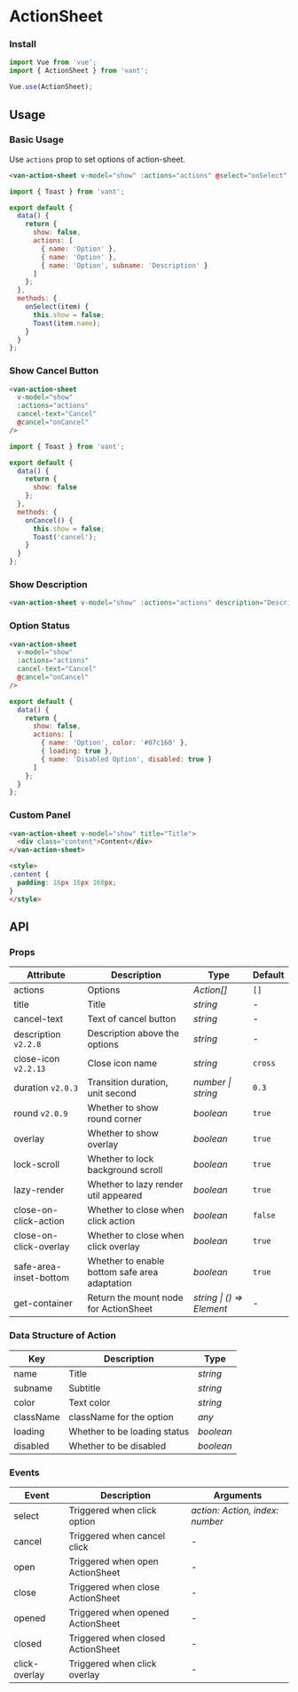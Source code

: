 # ActionSheet

### Install

```js
import Vue from 'vue';
import { ActionSheet } from 'vant';

Vue.use(ActionSheet);
```

## Usage

### Basic Usage

Use `actions` prop to set options of action-sheet.

```html
<van-action-sheet v-model="show" :actions="actions" @select="onSelect" />
```

```js
import { Toast } from 'vant';

export default {
  data() {
    return {
      show: false,
      actions: [
        { name: 'Option' },
        { name: 'Option' },
        { name: 'Option', subname: 'Description' }
      ]
    };
  },
  methods: {
    onSelect(item) {
      this.show = false;
      Toast(item.name);
    }
  }
};
```

### Show Cancel Button

```html
<van-action-sheet
  v-model="show"
  :actions="actions"
  cancel-text="Cancel"
  @cancel="onCancel"
/>
```

```js
import { Toast } from 'vant';

export default {
  data() {
    return {
      show: false
    };
  },
  methods: {
    onCancel() {
      this.show = false;
      Toast('cancel');
    }
  }
};
```

### Show Description

```html
<van-action-sheet v-model="show" :actions="actions" description="Description" />
```

### Option Status

```html
<van-action-sheet
  v-model="show"
  :actions="actions"
  cancel-text="Cancel"
  @cancel="onCancel"
/>
```

```js
export default {
  data() {
    return {
      show: false,
      actions: [
        { name: 'Option', color: '#07c160' },
        { loading: true },
        { name: 'Disabled Option', disabled: true }
      ]
    };
  }
};
```

### Custom Panel

```html
<van-action-sheet v-model="show" title="Title">
  <div class="content">Content</div>
</van-action-sheet>

<style>
.content {
  padding: 16px 16px 160px;
}
</style>
```

## API

### Props

| Attribute | Description | Type | Default |
|------|------|------|------|
| actions | Options | *Action[]* | `[]` | 
| title | Title | *string* | - |
| cancel-text | Text of cancel button | *string* | - |
| description `v2.2.8` | Description above the options | *string* | - |
| close-icon `v2.2.13` | Close icon name | *string* | `cross` |
| duration `v2.0.3` | Transition duration, unit second | *number \| string* | `0.3` |
| round `v2.0.9` | Whether to show round corner | *boolean* | `true` |
| overlay | Whether to show overlay | *boolean* | `true` |
| lock-scroll | Whether to lock background scroll | *boolean* | `true` |
| lazy-render | Whether to lazy render util appeared | *boolean* | `true`  |
| close-on-click-action | Whether to close when click action | *boolean* | `false` |
| close-on-click-overlay | Whether to close when click overlay | *boolean* | `true` |
| safe-area-inset-bottom | Whether to enable bottom safe area adaptation | *boolean* | `true` |
| get-container | Return the mount node for ActionSheet | *string \| () => Element* | - |

### Data Structure of Action

| Key | Description | Type |
|------|------|------|
| name | Title | *string* |
| subname | Subtitle | *string* |
| color | Text color | *string* |
| className | className for the option | *any* |
| loading | Whether to be loading status | *boolean* |
| disabled | Whether to be disabled | *boolean* |

### Events

| Event | Description | Arguments |
|------|------|------|
| select | Triggered when click option | *action: Action, index: number* |
| cancel | Triggered when cancel click | - |
| open | Triggered when open ActionSheet | - |
| close | Triggered when close ActionSheet | - |
| opened | Triggered when opened ActionSheet | - |
| closed | Triggered when closed ActionSheet | - |
| click-overlay | Triggered when click overlay | - |
